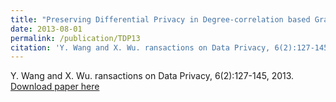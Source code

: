 ```yaml
---
title: "Preserving Differential Privacy in Degree-correlation based Graph Generation"
date: 2013-08-01
permalink: /publication/TDP13
citation: 'Y. Wang and X. Wu. ransactions on Data Privacy, 6(2):127-145, 2013.'
---
```


Y. Wang and X. Wu. ransactions on Data Privacy, 6(2):127-145, 2013. <br>
[Download paper here](http://vwangyue.github.io/files/TDP13.pdf)
